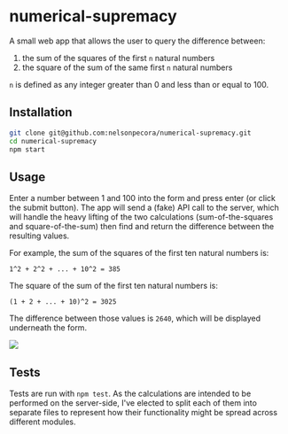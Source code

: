 # numerical-supremacy

A small web app that allows the user to query the difference between:

1. the sum of the squares of the first `n` natural numbers
2. the square of the sum of the same first `n` natural numbers

`n` is defined as any integer greater than 0 and less than or equal to 100.

## Installation

```bash
git clone git@github.com:nelsonpecora/numerical-supremacy.git
cd numerical-supremacy
npm start
```

## Usage

Enter a number between 1 and 100 into the form and press enter (or click the submit button). The app will send a (fake) API call to the server, which will handle the heavy lifting of the two calculations (sum-of-the-squares and square-of-the-sum) then find and return the difference between the resulting values.

For example, the sum of the squares of the first ten natural numbers is:

```
1^2 + 2^2 + ... + 10^2 = 385
```

The square of the sum of the first ten natural numbers is:

```
(1 + 2 + ... + 10)^2 = 3025
```

The difference between those values is `2640`, which will be displayed underneath the form.

![](https://d3vv6lp55qjaqc.cloudfront.net/items/1B1I1B3b1D38300f3U3z/Image%202018-08-19%20at%203.13.06%20PM.png)

## Tests

Tests are run with `npm test`. As the calculations are intended to be performed on the server-side, I've elected to split each of them into separate files to represent how their functionality might be spread across different modules.
